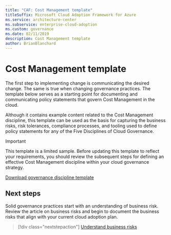 ```yaml
---
title: "CAF: Cost Management template"
titleSuffix: Microsoft Cloud Adoption Framework for Azure
ms.service: architecture-center
ms.subservice: enterprise-cloud-adoption
ms.custom: governance
ms.date: 02/11/2019
description: Cost Management template
author: BrianBlanchard
---
```


# Cost Management template

The first step to implementing change is communicating the desired change. The same is true when changing governance practices. The template below serves as a starting point for documenting and communicating policy statements that govern Cost Management in the cloud.

Although it contains example content related to the Cost Management discipline, this template can be used as the basis for capturing the business risks, risk tolerances, compliance processes, and tooling used to define policy statements for any of the Five Disciplines of Cloud Governance.

> [!IMPORTANT]
> This template is a limited sample. Before updating this template to reflect your requirements, you should review the subsequent steps for defining an effective Cost Management discipline within your cloud governance strategy.

<!-- markdownlint-disable MD033 -->

 <a href="https://archcenter.blob.core.windows.net/cdn/fusion/governance/Governance Discipline Template.docx">Download governance discipline template</a>

<!-- markdownlint-enable MD033 -->

## Next steps

Solid governance practices start with an understanding of business risk. Review the article on business risks and begin to document the business risks that align with your current cloud adoption plan.

> [!div class="nextstepaction"]
> [Understand business risks](./business-risks.md)
